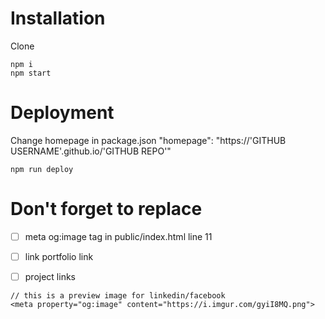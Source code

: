 # Installation


Clone

```
npm i
npm start
```

# Deployment

Change homepage in package.json
"homepage": "https://'GITHUB USERNAME'.github.io/'GITHUB REPO'"

```
npm run deploy
```

# Don't forget to replace

- [ ] meta og:image tag in public/index.html line 11
- [ ] link portfolio link
- [ ] project links



```
// this is a preview image for linkedin/facebook
<meta property="og:image" content="https://i.imgur.com/gyiI8MQ.png">
```
